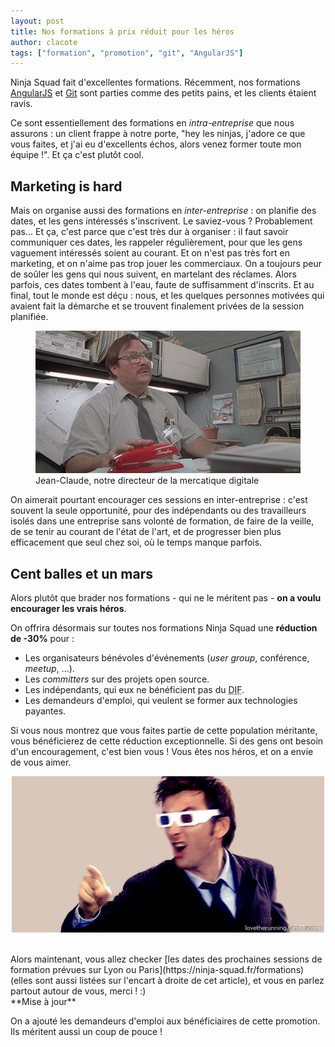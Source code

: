 ```yaml
---
layout: post
title: Nos formations à prix réduit pour les héros
author: clacote
tags: ["formation", "promotion", "git", "AngularJS"]
---
```


Ninja Squad fait d'excellentes formations. Récemment, nos formations [AngularJS](https://ninja-squad.fr/formations/formation-angularjs) et [Git](https://ninja-squad.fr/formations/formation-git) sont parties comme des petits pains, et les clients étaient ravis.

Ce sont essentiellement des formations en *intra-entreprise* que nous assurons&nbsp;: un client frappe à notre porte, "hey les ninjas, j'adore ce que vous faites, et j'ai eu d'excellents échos, alors venez former toute mon équipe&nbsp;!". Et ça c'est plutôt cool.  

## Marketing is hard

Mais on organise aussi des formations en *inter-entreprise*&nbsp;: on planifie des dates, et les gens intéressés s'inscrivent. Le saviez-vous&nbsp;? Probablement pas... Et ça, c'est parce que c'est très dur à organiser&nbsp;: il faut savoir communiquer ces dates, les rappeler régulièrement, pour que les gens vaguement intéressés soient au courant. Et on n'est pas très fort en marketing, et on n'aime pas trop jouer les commerciaux. On a toujours peur de soûler les gens qui nous suivent, en martelant des réclames. Alors parfois, ces dates tombent à l'eau, faute de suffisamment d'inscrits. Et au final, tout le monde est déçu&nbsp;: nous, et les quelques personnes motivées qui avaient fait la démarche et se trouvent finalement privées de la session planifiée.

<p style="text-align: center;">
<figure>
    <img class="img-fluid" src="/assets/images/trainings-promotion/mercatique.gif" alt="Jean-Claude, notre directeur de la mercatique digitale" />
    <figcaption>Jean-Claude, notre directeur de la mercatique digitale</figcaption>
</figure>
</p>

On aimerait pourtant encourager ces sessions en inter-entreprise&nbsp;: c'est souvent la seule opportunité, pour des indépendants ou des travailleurs isolés dans une entreprise sans volonté de formation, de faire de la veille, de se tenir au courant de l'état de l'art, et de progresser bien plus efficacement que seul chez soi, où le temps manque parfois.

## Cent balles et un mars

Alors plutôt que brader nos formations&nbsp;- qui ne le méritent pas&nbsp;- **on a voulu encourager les vrais héros**.

On offrira désormais sur toutes nos formations Ninja Squad une **réduction de -30%** pour&nbsp;:

- Les organisateurs bénévoles d'événements (*user group*, conférence, *meetup*, ...).
- Les *committers* sur des projets open source.
- Les indépendants, qui eux ne bénéficient pas du <abbr title="Droit Individuel à la Formation">DIF</abbr>.
- Les demandeurs d'emploi, qui veulent se former aux technologies payantes.

Si vous nous montrez que vous faites partie de cette population méritante, vous bénéficierez de cette réduction exceptionnelle. Si des gens ont besoin d'un encouragement, c'est bien vous&nbsp;! Vous êtes nos héros, et on a envie de vous aimer.

<p style="text-align: center;">
<img class="img-fluid" src="/assets/images/trainings-promotion/yeah.gif" alt="yeah" />
</p>

<br/>
Alors maintenant, vous allez checker [les dates des prochaines sessions de formation prévues sur Lyon ou Paris](https://ninja-squad.fr/formations) (elles sont aussi listées sur l'encart à droite de cet article), et vous en parlez partout autour de vous, merci&nbsp;!&nbsp;:)

<br/>
**Mise à jour**

On a ajouté les demandeurs d'emploi aux bénéficiaires de cette promotion. Ils méritent aussi un coup de pouce&nbsp;!
